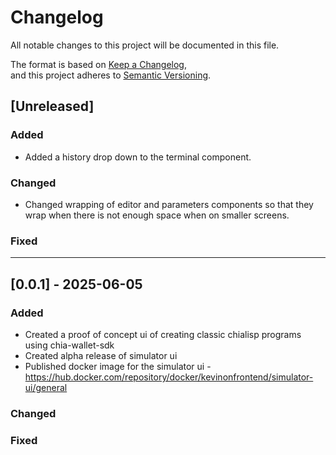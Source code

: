 # Changelog

All notable changes to this project will be documented in this file.

The format is based on [Keep a Changelog](https://keepachangelog.com/en/1.0.0/),  
and this project adheres to [Semantic Versioning](https://semver.org/).

## [Unreleased]
### Added
- Added a history drop down to the terminal component.

### Changed
- Changed wrapping of editor and parameters components so that they wrap when there is not enough space when on smaller screens.

### Fixed

-------------

## [0.0.1] - 2025-06-05
### Added
- Created a proof of concept ui of creating classic chialisp programs using chia-wallet-sdk
- Created alpha release of simulator ui
- Published docker image for the simulator ui - https://hub.docker.com/repository/docker/kevinonfrontend/simulator-ui/general

### Changed

### Fixed
